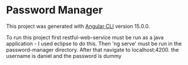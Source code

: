 # Password Manager

This project was generated with [Angular CLI](https://github.com/angular/angular-cli) version 15.0.0.

To run this project first restful-web-service must be run as a java application - I used eclipse to do this. Then 'ng serve' must be run in the password-manager directory. After that navigate to localhost:4200. the username is daniel and the password is dummy
